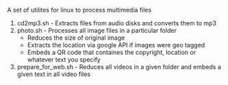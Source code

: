 A set of utilites for linux to process multimedia files

1. cd2mp3.sh - Extracts files from audio disks and converts them to mp3
2. photo.sh - Processes all image files in a particular folder
    - Reduces the size of original image
    - Extracts the location via google API if images were geo tagged
    - Embeds a QR code that containes the copyright, location or whatever text you specify
3. prepare_for_web.sh - Reduces all videos in a given folder and embeds a given text in all video files
